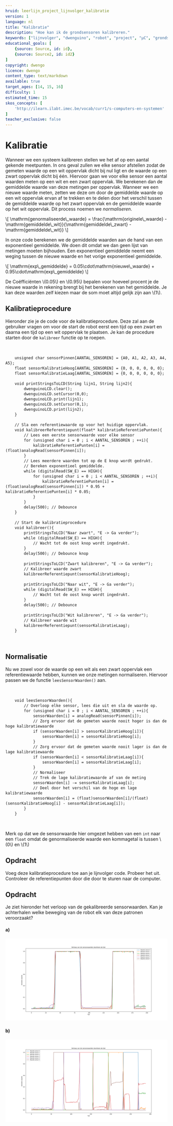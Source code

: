 ```yaml
---
hruid: leerlijn_project_lijnvolger_kalibratie
version: 1
language: nl
title: "Kalibratie"
description: "Hoe kan ik de grondsensoren kalibreren."
keywords: ["lijnvolger", "dwenguino", "robot", "project", "µC", "grondsensor", "kalibratie", "calibratie"]
educational_goals: [
    {source: Source, id: id}, 
    {source: Source2, id: id2}
]
copyright: dwengo
licence: dwengo
content_type: text/markdown
available: true
target_ages: [14, 15, 16]
difficulty: 1
estimated_time: 15
skos_concepts: [
    'http://ilearn.ilabt.imec.be/vocab/curr1/s-computers-en-systemen'
]
teacher_exclusive: false
---
```


# Kalibratie

Wanneer we een systeem kalibreren stellen we het af op een aantal gekende meetpunten. In ons geval zullen we elke sensor afstellen zodat de gemeten waarde op een wit oppervlak dicht bij nul ligt en de waarde op een zwart oppervlak dicht bij één. Hiervoor gaan we voor elke sensor een aantal waarden meten op een wit en een zwart oppervlak. We berekenen dan de gemiddelde waarde van deze metingen per oppervlak. Wanneer we een nieuwe waarde meten, zetten we deze om door de gemiddelde waarde op een wit oppervlak ervan af te trekken en te delen door het verschil tussen de gemiddelde waarde op het zwart oppervlak en de gemiddelde waarde op het wit oppervlak. Dit process noemen we *normaliseren*.

\\[
\mathrm{genormaliseerde\\_waarde} = \frac{\mathrm{originele\\_waarde} - \mathrm{gemiddelde\\_wit}}{\mathrm{gemiddelde\\_zwart} - \mathrm{gemiddelde\\_wit}}
\\]

In onze code berekenen we de gemiddelde waarden aan de hand van een exponentieel gemiddelde. We doen dit omdat we dan geen lijst van metingen moeten bijhouden. Een exponentieel gemiddelde neemt een weging tussen de nieuwe waarde en het vorige exponentieel gemiddelde.

\\[
\mathrm{exp\\_gemiddelde} = 0.05\cdot\mathrm{nieuwe\\_waarde} + 0.95\cdot\mathrm{exp\\_gemiddelde}
\\]

De Coëfficiënten \\(0.05\\) en \\(0.95\\) bepalen voor hoeveel procent je de nieuwe waarde in rekening brengt bij het berekenen van het gemiddelde. Je kan deze waarden zelf kiezen maar de som moet altijd gelijk zijn aan \\(1\\).

## Kalibratieprocedure

Hieronder zie je de code voor de kalibratieprocedure. Deze zal aan de gebruiker vragen om voor de start de robot eerst een tijd op een zwart en daarna een tijd op een wit oppervlak te plaatsen. Je kan de procedure starten door de <code class="lang-cpp">kalibreer</code> functie op te roepen.

<pre>
<code class="lang-cpp">

    unsigned char sensorPinnen[AANTAL_SENSOREN] = {A0, A1, A2, A3, A4, A5};
    float sensorKalibratieHoog[AANTAL_SENSOREN] = {0, 0, 0, 0, 0, 0};
    float sensorKalibratieLaag[AANTAL_SENSOREN] = {0, 0, 0, 0, 0, 0};

    void printStringsToLCD(String lijn1, String lijn2){
        dwenguinoLCD.clear();
        dwenguinoLCD.setCursor(0,0);
        dwenguinoLCD.print(lijn1);
        dwenguinoLCD.setCursor(0,1);
        dwenguinoLCD.print(lijn2);
    }

    // Sla een referentiewaarde op voor het huidige oppervlak.
    void kalibreerReferentiepunt(float* kalibratieReferentiePunten){
        // Lees een eerste sensorwaarde voor elke sensor
        for (unsigned char i = 0 ; i < AANTAL_SENSOREN ; ++i){
            kalibratieReferentiePunten[i] = (float)analogRead(sensorPinnen[i]);
        }
        // Lees meerdere waarden tot op de E knop wordt gedrukt. 
        // Bereken exponentieel gemiddelde.
        while (digitalRead(SW_E) == HIGH){
            for (unsigned char i = 0 ; i < AANTAL_SENSOREN ; ++i){
                kalibratieReferentiePunten[i] = (float)analogRead(sensorPinnen[i]) * 0.95 + kalibratieReferentiePunten[i] * 0.05;
            }
        }
        delay(500); // Debounce
    }

    // Start de kalibratieprocedure
    void kalibreer(){
        printStringsToLCD("Naar zwart", "E -> Ga verder");
        while (digitalRead(SW_E) == HIGH){
            // Wacht tot de oost knop wordt ingedrukt.
        }
        delay(500); // Debounce knop

        printStringsToLCD("Zwart kalibreren", "E -> Ga verder");
        // Kalibreer waarde zwart
        kalibreerReferentiepunt(sensorKalibratieHoog);

        printStringsToLCD("Naar wit", "E -> Ga verder");
        while (digitalRead(SW_E) == HIGH){
            // Wacht tot de oost knop wordt ingedrukt.
        }
        delay(500); // Debounce

        printStringsToLCD("Wit kalibreren", "E -> Ga verder");
        // Kalibreer waarde wit
        kalibreerReferentiepunt(sensorKalibratieLaag);
    }

</code>
</pre>

## Normalisatie

Nu we zowel voor de waarde op een wit als een zwart oppervlak een referentiewaarde hebben, kunnen we onze metingen normaliseren. Hiervoor passen we de functie <code class="lang-cpp">leesSensorWaarden()</code> aan.

<pre>
<code class="lang-cpp">

    void leesSensorWaarden(){
        // Overloop elke sensor, lees die uit en sla de waarde op.
        for (unsigned char i = 0 ; i < AANTAL_SENSOREN ; ++i){
            sensorWaarden[i] = analogRead(sensorPinnen[i]);
            // Zorg ervoor dat de gemeten waarde nooit hoger is dan de hoge kalibratiewaarde
            if (sensorWaarden[i] > sensorKalibratieHoog[i]){
                sensorWaarden[i] = sensorKalibratieHoog[i];
            }
            // Zorg ervoor dat de gemeten waarde nooit lager is dan de lage kalibratiewaarde
            if (sensorWaarden[i] < sensorKalibratieLaag[i]){
                sensorWaarden[i] = sensorKalibratieLaag[i]; 
            }
            // Normaliseer
            // Trek de lage kalibratiewaarde af van de meting
            sensorWaarden[i] -= sensorKalibratieLaag[i]; 
            // Deel door het verschil van de hoge en lage kalibratiewaarde
            sensorWaarden[i] = (float)sensorWaarden[i]/(float)(sensorKalibratieHoog[i] - sensorKalibratieLaag[i]);
        }
    }

</code>
</pre>

Merk op dat we de sensorwaarde hier omgezet hebben van een <code class="lang-cpp">int</code> naar een <code class="lang-cpp">float</code> omdat de genormaliseerde waarde een kommagetal is tussen \\(0\\) en \\(1\\)

<div class="dwengo-content assignment">
    <h2 class="title">Opdracht</h2>
    <div class="content">
        Voeg deze kalibratieprocedure toe aan je lijnvolger code. Probeer het uit. Controleer de referentiepunten door die door te sturen naar de computer.
    </div>
</div>

<div class="dwengo-content assignment">
    <h2 class="title">Opdracht</h2>
    <div class="content">
        <p>Je ziet hieronder het verloop van de gekalibreerde sensorwaarden. Kan je achterhalen welke beweging van de robot elk van deze patronen veroorzaakt? </p>
        <p>
            <h4>a)</h4>
            <img src="img/verloop_sensorwaarden_gecalibreerd_wit_zwart.png"></img>
        </p>
        <p>
            <h4>b)</h4>
            <img src="img/verloop_sensorwaarden_gecalibreerd_sweep.png"></img>
        </p>
    </div>
</div>